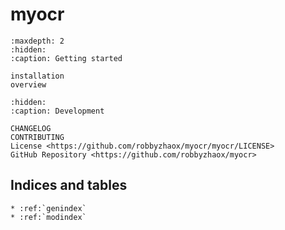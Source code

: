 # **myocr**

```{toctree}
:maxdepth: 2
:hidden:
:caption: Getting started

installation
overview
```

```{toctree}
:hidden:
:caption: Development

CHANGELOG
CONTRIBUTING
License <https://github.com/robbyzhaox/myocr/myocr/LICENSE>
GitHub Repository <https://github.com/robbyzhaox/myocr>
```

## Indices and tables

```{eval-rst}
* :ref:`genindex`
* :ref:`modindex`
```

